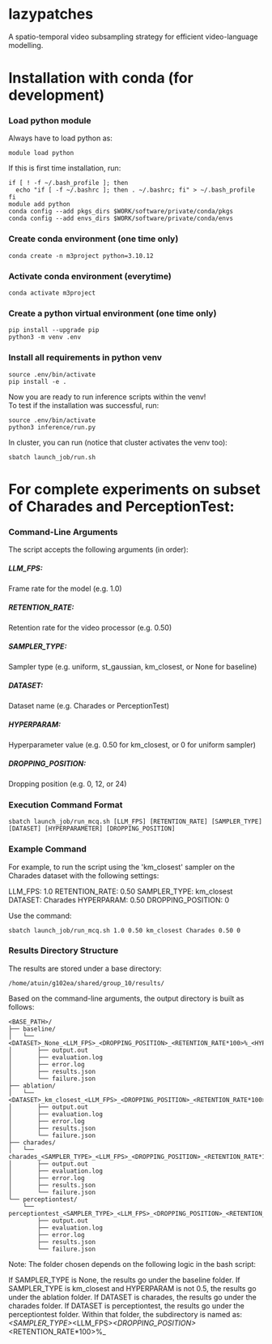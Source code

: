# lazypatches
A spatio-temporal video subsampling strategy for efficient video-language modelling. 


# Installation with conda (for development)

### Load python module
Always have to load python as:
```
module load python
```

If this is first time installation, run:
```
if [ ! -f ~/.bash_profile ]; then
  echo "if [ -f ~/.bashrc ]; then . ~/.bashrc; fi" > ~/.bash_profile
fi
module add python
conda config --add pkgs_dirs $WORK/software/private/conda/pkgs
conda config --add envs_dirs $WORK/software/private/conda/envs
```

### Create conda environment (one time only)

```
conda create -n m3project python=3.10.12
```

### Activate conda environment (everytime)

```
conda activate m3project
```

### Create a python virtual environment (one time only)

```
pip install --upgrade pip
python3 -m venv .env
```

### Install all requirements in python venv

```
source .env/bin/activate
pip install -e .
```
Now you are ready to run inference scripts within the venv!\
To test if the installation was successful, run:

```
source .env/bin/activate
python3 inference/run.py
```

In cluster, you can run (notice that cluster activates the venv too):
```
sbatch launch_job/run.sh
```

# For complete experiments on subset of Charades and PerceptionTest:

### Command-Line Arguments

The script accepts the following arguments (in order):

##### LLM_FPS:
Frame rate for the model (e.g. 1.0)
##### RETENTION_RATE:
Retention rate for the video processor (e.g. 0.50)
##### SAMPLER_TYPE:
Sampler type (e.g. uniform, st_gaussian, km_closest, or None for baseline)
##### DATASET:
Dataset name (e.g. Charades or PerceptionTest)
##### HYPERPARAM:
Hyperparameter value (e.g. 0.50 for km_closest, or 0 for uniform sampler)
##### DROPPING_POSITION:
Dropping position (e.g. 0, 12, or 24)

### Execution Command Format

```
sbatch launch_job/run_mcq.sh [LLM_FPS] [RETENTION_RATE] [SAMPLER_TYPE] [DATASET] [HYPERPARAMETER] [DROPPING_POSITION]
```

### Example Command
For example, to run the script using the 'km_closest' sampler on the Charades dataset with the following settings:

LLM_FPS: 1.0
RETENTION_RATE: 0.50
SAMPLER_TYPE: km_closest
DATASET: Charades
HYPERPARAM: 0.50
DROPPING_POSITION: 0

Use the command:
```
sbatch launch_job/run_mcq.sh 1.0 0.50 km_closest Charades 0.50 0
```

### Results Directory Structure

The results are stored under a base directory:
```
/home/atuin/g102ea/shared/group_10/results/
```

Based on the command-line arguments, the output directory is built as follows:

```
<BASE_PATH>/
├── baseline/
│   └── <DATASET>_None_<LLM_FPS>_<DROPPING_POSITION>_<RETENTION_RATE*100>%_<HYPERPARAM>/
│       ├── output.out
│       ├── evaluation.log
│       ├── error.log
│       ├── results.json
│       └── failure.json
├── ablation/
│   └── <DATASET>_km_closest_<LLM_FPS>_<DROPPING_POSITION>_<RETENTION_RATE*100>%_<HYPERPARAM>/
│       ├── output.out
│       ├── evaluation.log
│       ├── error.log
│       ├── results.json
│       └── failure.json
├── charades/
│   └── charades_<SAMPLER_TYPE>_<LLM_FPS>_<DROPPING_POSITION>_<RETENTION_RATE*100>%_<HYPERPARAM>/
│       ├── output.out
│       ├── evaluation.log
│       ├── error.log
│       ├── results.json
│       └── failure.json
└── perceptiontest/
    └── perceptiontest_<SAMPLER_TYPE>_<LLM_FPS>_<DROPPING_POSITION>_<RETENTION_RATE*100>%_<HYPERPARAM>/
        ├── output.out
        ├── evaluation.log
        ├── error.log
        ├── results.json
        └── failure.json
```

Note: The folder chosen depends on the following logic in the bash script:

If SAMPLER_TYPE is None, the results go under the baseline folder.
If SAMPLER_TYPE is km_closest and HYPERPARAM is not 0.5, the results go under the ablation folder.
If DATASET is charades, the results go under the charades folder.
If DATASET is perceptiontest, the results go under the perceptiontest folder.
Within that folder, the subdirectory is named as:
<DATASET>_<SAMPLER_TYPE>_<LLM_FPS>_<DROPPING_POSITION>_<RETENTION_RATE*100>%_<HYPERPARAM>


